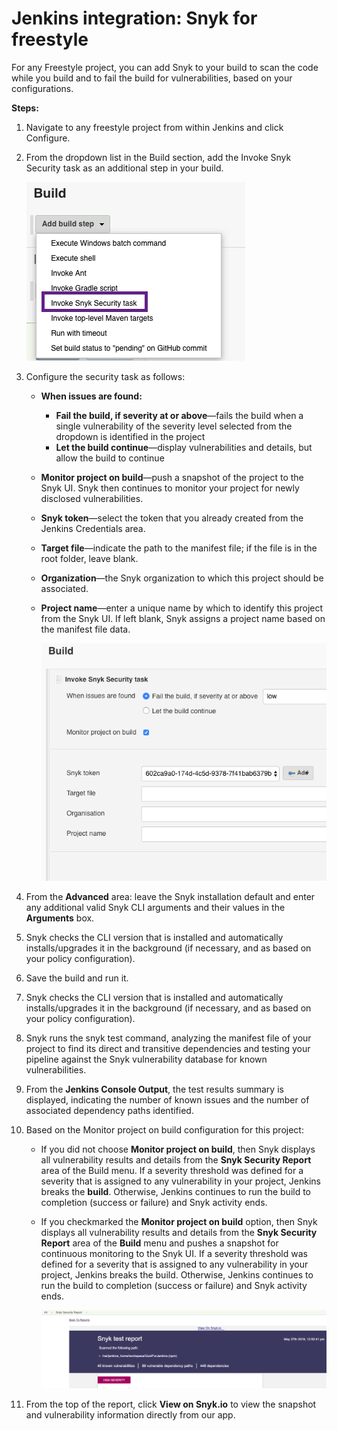 # Jenkins integration: Snyk for freestyle

For any Freestyle project, you can add Snyk to your build to scan the code while you build and to fail the build for vulnerabilities, based on your configurations.

**Steps:**

1. Navigate to any freestyle project from within Jenkins and click Configure.
2. From the dropdown list in the Build section, add the Invoke Snyk Security task as an additional step in your build.

   ![image5.png](../../.gitbook/assets/uuid-f93cec82-7ac1-1707-0404-40208772918a-en.png)

3. Configure the security task as follows:
   * **When issues are found:**
     * **Fail the build, if severity at or above**—fails the build when a single vulnerability of the severity level selected from the dropdown is identified in the project
     * **Let the build continue**—display vulnerabilities and details, but allow the build to continue
   * **Monitor project on build**—push a snapshot of the project to the Snyk UI. Snyk then continues to monitor your project for newly disclosed vulnerabilities.
   * **Snyk token**—select the token that you already created from the Jenkins Credentials area.
   * **Target file**—indicate the path to the manifest file; if the file is in the root folder, leave blank.
   * **Organization**—the Snyk organization to which this project should be associated.
   * **Project name**—enter a unique name by which to identify this project from the Snyk UI. If left blank, Snyk assigns a project name based on the manifest file data.

     ![image6.png](../../.gitbook/assets/uuid-f9c499c6-fa28-a103-4343-8f61c5ca9c86-en.png)
4. From the **Advanced** area: leave the Snyk installation default and enter any additional valid Snyk CLI arguments and their values in the **Arguments** box.
5. Snyk checks the CLI version that is installed and automatically installs/upgrades it in the background \(if necessary, and as based on your policy configuration\).
6. Save the build and run it.
7. Snyk checks the CLI version that is installed and automatically installs/upgrades it in the background \(if necessary, and as based on your policy configuration\).
8. Snyk runs the snyk test command, analyzing the manifest file of your project to find its direct and transitive dependencies and testing your pipeline against the Snyk vulnerability database for known vulnerabilities.
9. From the **Jenkins Console Output**, the test results summary is displayed, indicating the number of known issues and the number of associated dependency paths identified.
10. Based on the Monitor project on build configuration for this project:
    * If you did not choose **Monitor project on build**, then Snyk displays all vulnerability results and details from the **Snyk Security Report** area of the Build menu. If a severity threshold was defined for a severity that is assigned to any vulnerability in your project, Jenkins breaks the **build**. Otherwise, Jenkins continues to run the build to completion \(success or failure\) and Snyk activity ends.
    * If you checkmarked the **Monitor project on build** option, then Snyk displays all vulnerability results and details from the **Snyk Security Report** area of the **Build** menu and pushes a snapshot for continuous monitoring to the Snyk UI. If a severity threshold was defined for a severity that is assigned to any vulnerability in your project, Jenkins breaks the build. Otherwise, Jenkins continues to run the build to completion \(success or failure\) and Snyk activity ends.

      ![image7.png](../../.gitbook/assets/ci-cd%20%282%29.png)
11. From the top of the report, click **View on Snyk.io** to view the snapshot and vulnerability information directly from our app.


